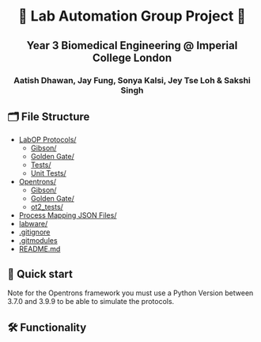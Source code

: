 <h1 align="center">
  🧬 Lab Automation Group Project 🧬
</h1>
<h2 align="center">
  Year 3 Biomedical Engineering @ Imperial College London
</h2>
<h3 align="center">
  Aatish Dhawan, Jay Fung, Sonya Kalsi, Jey Tse Loh & Sakshi Singh 
</h3>

## 🗂 File Structure
- [LabOP Protocols/](/BMEY3_LabAutomationGroupProject/LabOP%20Protocols/)
  - [Gibson/](/BMEY3_LabAutomationGroupProject/LabOPProtocols/Gibson/)
  - [Golden Gate/](/BMEY3_LabAutomationGroupProject/LabOPProtocols/Golden%20Gate/)
  - [Tests/](/BMEY3_LabAutomationGroupProject/LabOPProtocols/Tests/)
  - [Unit Tests/](/BMEY3_LabAutomationGroupProject/LabOPProtocols/Unit%20Tests/)
- [Opentrons/](/BMEY3_LabAutomationGroupProject/Opentrons/)
  - [Gibson/](/BMEY3_LabAutomationGroupProject/Opentrons/Gibson/)
  - [Golden Gate/](/BMEY3_LabAutomationGroupProject/Opentrons/Golden%20Gate/)
  - [ot2_tests/](/BMEY3_LabAutomationGroupProject/Opentrons/ot2_tests/)
- [Process Mapping JSON Files/](/BMEY3_LabAutomationGroupProject/Process%20Mapping%20JSON%20Files/)
- [labware/](/BMEY3_LabAutomationGroupProject/labware/)
- [.gitignore](/BMEY3_LabAutomationGroupProject/.gitignore)
- [.gitmodules](/BMEY3_LabAutomationGroupProject/.gitmodules)
- [README.md](/BMEY3_LabAutomationGroupProject/README.md)

## 🚀 Quick start
Note for the Opentrons framework you must use a Python Version between 3.7.0 and 3.9.9 to be able to simulate the protocols.

## 🛠 Functionality
